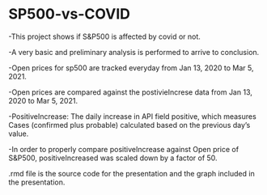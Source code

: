 # SP500-vs-COVID

-This project shows if S&P500 is affected by covid or not. 

-A very basic and preliminary analysis is performed to arrive to conclusion. 

-Open prices for sp500 are tracked everyday from Jan 13, 2020 to Mar 5, 2021.

-Open prices are compared against the postivieIncrese data from Jan 13, 2020 to Mar 5, 2021.

-PositiveIncrease: The daily increase in API field positive, which measures Cases (confirmed plus probable) calculated based on the previous day’s value.

-In order to properly compare positiveIncrease against Open price of S&P500, positiveIncreased was scaled down by a factor of 50.

.rmd file is the source code for the presentation and the graph included in the presentation.

